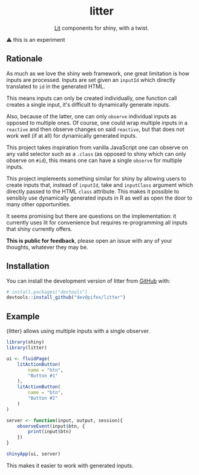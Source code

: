 <div align="center">
<!-- badges: start -->
<!-- badges: end -->

# litter

[Lit](https://lit.dev) components for shiny, with a twist.

</div>

:warning: this is an experiment

## Rationale

As much as we love the shiny web framework, one great limitation
is how inputs are processed. Inputs are set given an `inputId` 
which directly translated to `id` in the generated HTML.

This means inputs can only be created individually, one function
call creates a single input, it's difficult to dynamically generate
inputs.

Also, because of the latter, one can only `observe` individual
inputs as opposed to multiple ones. Of course, one could wrap
multiple inputs in a `reactive` and then observe changes on said
`reactive`, but that does not work well (if at all) for dynamically
generated inputs.

This project takes inspiration from vanilla JavaScript one can
observe on any valid selector such as a `.class`
(as opposed to shiny which can only observe on `#id`), this means
one can have a single `observe` for multiple inputs.

This project implements something similar for shiny by allowing
users to create inputs that, instead of `inputId`, take
and `inputClass` argument which directly passed to the HTML
`class` attribute. This makes it possible to sensibly use
dynamically generated inputs in R as well as open the door
to many other opportunities.

It seems promising but there are questions on the implementation:
it currently uses lit for convenience but requires 
re-programming all inputs that shiny currently offers.

__This is public for feedback__, please open an issue with
any of your thoughts, whatever they may be.

## Installation

You can install the development version of litter from [GitHub](https://github.com/) with:

``` r
# install.packages("devtools")
devtools::install_github("devOpifex/litter")
```

## Example

{litter} allows using multiple inputs with a single observer.

``` r
library(shiny)
library(litter)

ui <- fluidPage(
	litActionButton(
		name = "btn",
		"Button #1"
	),
	litActionButton(
		name = "btn",
		"Button #2"
	)
)

server <- function(input, output, session){
	observeEvent(input$btn, {
		print(input$btn)
	})
}

shinyApp(ui, server)
```

This makes it easier to work with generated inputs.
